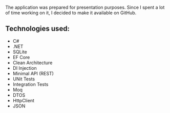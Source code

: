 The application was prepared for presentation purposes. Since I spent a lot of time working on it, I decided to make it available on GitHub.

## Technologies used:
* C#
* .NET
* SQLite
* EF Core
* Clean Architecture
* DI Injection
* Minimal API (REST)
* UNit Tests
* Integration Tests
* Moq
* DTOS
* HttpClient
* JSON

